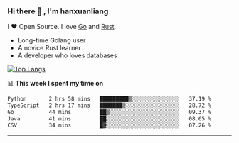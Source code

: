 ### Hi there 👋 , I'm hanxuanliang

<!--
**hanxuanliang/hanxuanliang** is a ✨ _special_ ✨ repository because its `README.md` (this file) appears on your GitHub profile.

Here are some ideas to get you started:

- 🔭 I’m currently working on ...
- 🌱 I’m currently learning ...
- 👯 I’m looking to collaborate on ...
- 🤔 I’m looking for help with ...
- 💬 Ask me about ...
- 📫 How to reach me: ...
- 😄 Pronouns: ...
- ⚡ Fun fact: ...
-->
I ❤ Open Source. I love [Go](https://golang.org) and [Rust](https://www.rust-lang.org/zh-CN/).

* Long-time Golang user
* A novice Rust learner
* A developer who loves databases

[![Top Langs](https://github-readme-stats.vercel.app/api?username=hanxuanliang&show_icons=true&count_private=true&line_height=40)](https://github.com/anuraghazra/github-readme-stats)

📊 **This week I spent my time on**
<!--START_SECTION:waka-->

```txt
Python       2 hrs 58 mins   █████████▒░░░░░░░░░░░░░░░   37.19 %
TypeScript   2 hrs 17 mins   ███████▒░░░░░░░░░░░░░░░░░   28.72 %
Go           44 mins         ██▒░░░░░░░░░░░░░░░░░░░░░░   09.37 %
Java         41 mins         ██░░░░░░░░░░░░░░░░░░░░░░░   08.65 %
CSV          34 mins         █▓░░░░░░░░░░░░░░░░░░░░░░░   07.26 %
```

<!--END_SECTION:waka-->

***
